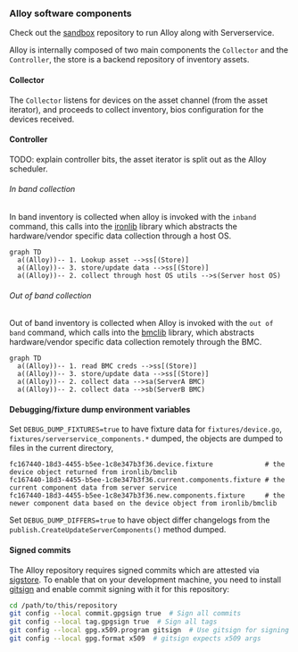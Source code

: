 ### Alloy software components

Check out the [sandbox](https://github.com/metal-toolbox/sandbox) repository to run Alloy along with Serverservice.

Alloy is internally composed of two main components the `Collector` and the `Controller`,
the store is a backend repository of inventory assets.

#### Collector

The `Collector` listens for devices on the asset channel (from the asset iterator),
and proceeds to collect inventory, bios configuration for the devices received.

#### Controller

TODO: explain controller bits, the asset iterator is split out as the Alloy scheduler.



###### In band collection

In band inventory is collected when alloy is invoked with the `inband` command,
this calls into the [ironlib](https://github.com/metal-toolbox/ironlib) library
which abstracts the hardware/vendor specific data collection through a host OS.

```mermaid
graph TD
  a((Alloy))-- 1. Lookup asset -->ss[(Store)]
  a((Alloy))-- 3. store/update data -->ss[(Store)]
  a((Alloy))-- 2. collect through host OS utils -->s(Server host OS)
```

###### Out of band collection

Out of band inventory is collected when Alloy is invoked with the `out of band`
command, which calls into the [bmclib](https://github.com/bmc-toolbox/bmclib/)
library, which abstracts hardware/vendor specific data collection remotely through the
BMC.

```mermaid
graph TD
  a((Alloy))-- 1. read BMC creds -->ss[(Store)]
  a((Alloy))-- 3. store/update data -->ss[(Store)]
  a((Alloy))-- 2. collect data -->sa(ServerA BMC)
  a((Alloy))-- 2. collect data -->sb(ServerB BMC)
```


#### Debugging/fixture dump environment variables

 Set `DEBUG_DUMP_FIXTURES=true` to have fixture data for `fixtures/device.go`, `fixtures/serverservice_components.*` dumped,
 the objects are dumped to files in the current directory,
 ```
fc167440-18d3-4455-b5ee-1c8e347b3f36.device.fixture             # the device object returned from ironlib/bmclib
fc167440-18d3-4455-b5ee-1c8e347b3f36.current.components.fixture # the current component data from server service
fc167440-18d3-4455-b5ee-1c8e347b3f36.new.components.fixture     # the newer component data based on the device object from ironlib/bmclib
 ```

 Set `DEBUG_DUMP_DIFFERS=true` to have object differ changelogs from the `publish.CreateUpdateServerComponents()` method dumped.


#### Signed commits

The Alloy repository requires signed commits which are attested via [sigstore](https://www.sigstore.dev/).
To enable that on your development machine, you need to install [gitsign](https://github.com/sigstore/gitsign)
and enable commit signing with it for this repository:

```bash
cd /path/to/this/repository
git config --local commit.gpgsign true  # Sign all commits
git config --local tag.gpgsign true  # Sign all tags
git config --local gpg.x509.program gitsign  # Use gitsign for signing
git config --local gpg.format x509  # gitsign expects x509 args
```
